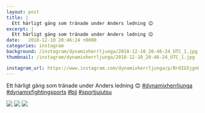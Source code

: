 ```yaml
---
layout: post
title: |
  Ett härligt gäng som tränade under Anders ledning 😊 
excerpt: |
  Ett härligt gäng som tränade under Anders ledning 😊    
date:   2018-12-10 20:46:24 +0000
categories: instagram
background: /instagram/dynamixherrljunga/2018-12-10_20-46-24_UTC_1.jpg
thumbnail: /instagram/dynamixherrljunga/2018-12-10_20-46-24_UTC_1.jpg

instagram_url: https://www.instagram.com/dynamixherrljunga/p/BrOIG5jgnKO
---
```

Ett härligt gäng som tränade under Anders ledning 😊 [#dynamixherrljunga](https://www.instagram.com/explore/tags/dynamixherrljunga/) [#dynamixfightingsports](https://www.instagram.com/explore/tags/dynamixfightingsports/) [#bjj](https://www.instagram.com/explore/tags/bjj/) [#sportjujutsu](https://www.instagram.com/explore/tags/sportjujutsu/)



<img src='{{ site.baseurl }}/instagram/dynamixherrljunga/2018-12-10_20-46-24_UTC_1.jpg' class='img-fluid' />


<img src='{{ site.baseurl }}/instagram/dynamixherrljunga/2018-12-10_20-46-24_UTC_2.jpg' class='img-fluid' />


<img src='{{ site.baseurl }}/instagram/dynamixherrljunga/2018-12-10_20-46-24_UTC_3.jpg' class='img-fluid' />
